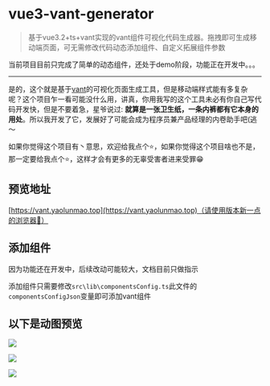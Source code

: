 # vue3-vant-generator

> 基于vue3.2+ts+vant实现的vant组件可视化代码生成器。拖拽即可生成移动端页面，可无需修改代码动态添加组件、自定义拓展组件参数

当前项目目前只完成了简单的动态组件，还处于demo阶段，功能正在开发中。。。

------

是的，这个就是基于[vant](https://vant-contrib.gitee.io/vant/v3/#/zh-CN/home)的可视化页面生成工具，但是移动端样式能有多复杂呢？这个项目乍一看可能没什么用，讲真，你用我写的这个工具未必有你自己写代码开发快，但是不要着急，星爷说过: **就算是一张卫生纸，一条内裤都有它本身的用处**。所以我开发了它，发展好了可能会成为程序员兼产品经理的内卷助手吧(逃～


如果你觉得这个项目有丶意思，欢迎给我点个⭐，如果你觉得这个项目啥也不是，那一定要给我点个⭐，这样才会有更多的无辜受害者进来受罪😁

## 预览地址

[https://vant.yaolunmao.top](https://vant.yaolunmao.top)（请使用版本新一点的浏览器🤔）

## 添加组件

因为功能还在开发中，后续改动可能较大，文档目前只做指示

添加组件只需要修改`src\lib\componentsConfig.ts`此文件的`componentsConfigJson`变量即可添加vant组件

## 以下是动图预览

![](https://images.cnblogs.com/cnblogs_com/Hero-/2057707/o_211106141010_vant1.gif)

![](https://images.cnblogs.com/cnblogs_com/Hero-/2057707/o_211106141014_vant2.gif)

![](https://images.cnblogs.com/cnblogs_com/Hero-/2057707/o_211106141018_vant3.gif)